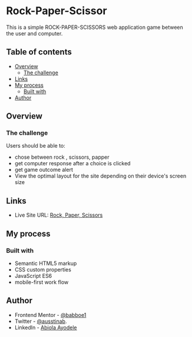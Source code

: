 # Rock-Paper-Scissor
This is a simple ROCK-PAPER-SCISSORS web application game between the user and computer.
## Table of contents

- [Overview](#overview)
  - [The challenge](#the-challenge)
-  [Links](#links)  
- [My process](#my-process)
  - [Built with](#built-with)
- [Author](#author)


## Overview

### The challenge

Users should be able to:

- chose between rock , scissors, papper
- get computer response after a choice is clicked
- get game outcome alert
- View the optimal layout for the site depending on their device's screen size

## Links

-  Live Site URL: [Rock, Paper, Scissors](https://elastic-jepsen-3075ee.netlify.app/)
## My process

### Built with

- Semantic HTML5 markup
- CSS custom properties
- JavaScript ES6
- mobile-first work flow 

## Author

- Frontend Mentor - [@babboe1](https://www.frontendmentor.io/profile/babboe1)
- Twitter - [@ausstinab](https://www.twitter.com/ausstinab).
- LinkedIn - [Abiola Ayodele](https://www.linkedin.com/in/abiola-ayodele-5a10651b7/)

